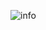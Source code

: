 
![info](https://github-readme-stats.vercel.app/api?username=yukinotech&show_icons=true&count_private=true&hide=prs&theme=default_repocard)
